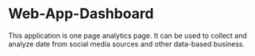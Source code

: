 # Web-App-Dashboard
 

This application is one page analytics page. It can be used  to collect and analyze date from social media sources and other data-based business.
